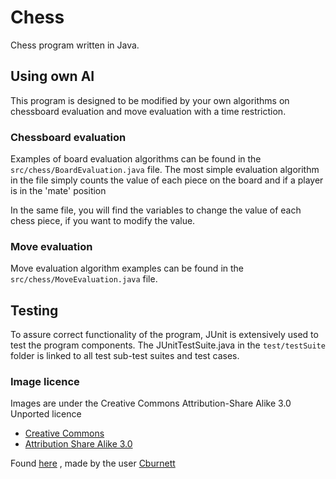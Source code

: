 # Chess

Chess program written in Java.

## Using own AI

This program is designed to be modified by your own algorithms on chessboard evaluation and move evaluation with a time restriction.

### Chessboard evaluation

Examples of board evaluation algorithms can be found in the ```src/chess/BoardEvaluation.java``` file. The most simple evaluation algorithm in the file simply counts the value of each piece on the board and if a player is in the 'mate' position

In the same file, you will find the variables to change the value of each chess piece, if you want to modify the value.

### Move evaluation

Move evaluation algorithm examples can be found in the ```src/chess/MoveEvaluation.java``` file.

## Testing

To assure correct functionality of the program, JUnit is extensively used to test the program components.
The JUnitTestSuite.java in the ```test/testSuite``` folder is linked to all test sub-test suites and test cases.


### Image licence

Images are under the Creative Commons Attribution-Share Alike 3.0 Unported licence
+ [Creative Commons](https://en.wikipedia.org/wiki/en:Creative_Commons)
+ [Attribution Share Alike 3.0](https://creativecommons.org/licenses/by-sa/3.0/deed.en)

Found [here](https://commons.wikimedia.org/wiki/Category:PNG_chess_pieces/Standard_transparent) , made by the user [Cburnett](https://en.wikipedia.org/wiki/User:Cburnett)